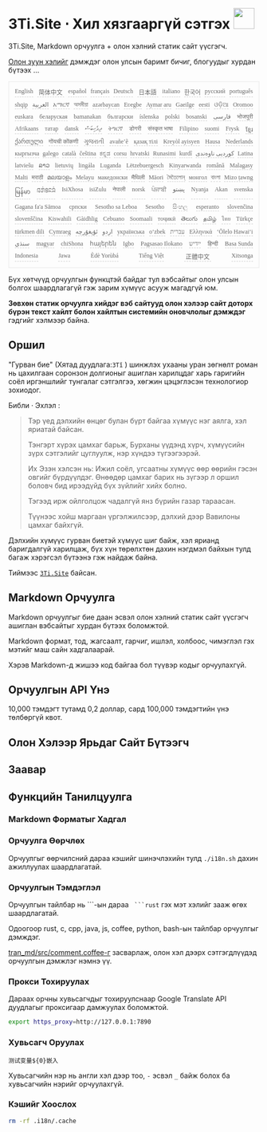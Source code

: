 <h1 style="justify-content:space-between">3Ti.Site ⋅ Хил хязгааргүй сэтгэх <img src="//i-01.eu.org/3Ti/logo.svg" style="user-select:none;margin-top:-1px;width:42px"></h1>

3Ti.Site, Markdown орчуулга + олон хэлний статик сайт үүсгэгч.

[Олон зуун хэлийг](https://github.com/i18n-site/node/blob/main/lang/src/index.js) дэмждэг олон улсын баримт бичиг, блогуудыг хурдан бүтээх ...

<pre class="langli" style="display:flex;flex-wrap:wrap;background:transparent;border:1px solid #eee;font-size:12px;box-shadow:0 0 3px inset #eee;padding:12px 5px 4px 12px;justify-content:space-between;"><style>pre.langli i{font-weight:300;font-family:s;margin-right:7px;margin-bottom:8px;font-style:normal;color:#666;border-bottom:1px dashed #ccc;}</style><i>English</i><i> 简体中文 </i><i>español</i><i>français</i><i>Deutsch</i><i> 日本語 </i><i>italiano</i><i>한국어</i><i>русский</i><i>português</i><i>shqip</i><i>‫العربية‬</i><i>አማርኛ</i><i>অসমীয়া</i><i>azərbaycan</i><i>Eʋegbe</i><i>Aymar aru</i><i>Gaeilge</i><i>eesti</i><i>ଓଡ଼ିଆ</i><i>Oromoo</i><i>euskara</i><i>беларуская</i><i>bamanakan</i><i>български</i><i>íslenska</i><i>polski</i><i>bosanski</i><i>‫فارسی‬</i><i>भोजपुरी</i><i>Afrikaans</i><i>татар</i><i>dansk</i><i>‫ދިވެހިބަސް‬</i><i>ትግርኛ</i><i>डोगरी</i><i>संस्कृत भाषा</i><i>Filipino</i><i>suomi</i><i>Frysk</i><i>ខ្មែរ</i><i>ქართული</i><i>गोंयची कोंकणी</i><i>ગુજરાતી</i><i>avañe’ẽ</i><i>қазақ тілі</i><i>Kreyòl ayisyen</i><i>Hausa</i><i>Nederlands</i><i>кыргызча</i><i>galego</i><i>català</i><i>čeština</i><i>ಕನ್ನಡ</i><i>corsu</i><i>hrvatski</i><i>Runasimi</i><i>kurdî</i><i>‫کوردیی ناوەندی‬</i><i>Latina</i><i>latviešu</i><i>ລາວ</i><i>lietuvių</i><i>lingála</i><i>Luganda</i><i>Lëtzebuergesch</i><i>Kinyarwanda</i><i>română</i><i>Malagasy</i><i>Malti</i><i>मराठी</i><i>മലയാളം</i><i>Melayu</i><i>македонски</i><i>मैथिली</i><i>Māori</i><i>মৈতৈলোন্</i><i>монгол</i><i>বাংলা</i><i>Mizo ṭawng</i><i>မြန်မာ</i><i>𞄀𞄄𞄰𞄩𞄍𞄜𞄰</i><i>IsiXhosa</i><i>isiZulu</i><i>नेपाली</i><i>norsk</i><i>ਪੰਜਾਬੀ</i><i>‫پښتو‬</i><i>Nyanja</i><i>Akan</i><i>svenska</i><i>Gagana fa'a Sāmoa</i><i>српски</i><i>Sesotho sa Leboa</i><i>Sesotho</i><i>සිංහල</i><i>esperanto</i><i>slovenčina</i><i>slovenščina</i><i>Kiswahili</i><i>Gàidhlig</i><i>Cebuano</i><i>Soomaali</i><i>тоҷикӣ</i><i>తెలుగు</i><i>தமிழ்</i><i>ไทย</i><i>Türkçe</i><i>türkmen dili</i><i>Cymraeg</i><i>‫ئۇيغۇرچە‬</i><i>‫اردو‬</i><i>українська</i><i>o‘zbek</i><i>‫עברית‬</i><i>Ελληνικά</i><i>ʻŌlelo Hawaiʻi</i><i>‫سنڌي‬</i><i>magyar</i><i>chiShona</i><i>հայերեն</i><i>Igbo</i><i>Pagsasao Ilokano</i><i>‫ייִדיש‬</i><i>हिन्दी</i><i>Basa Sunda</i><i>Indonesia</i><i>Jawa</i><i>Èdè Yorùbá</i><i>Tiếng Việt</i><i> 正體中文 </i><i>Xitsonga</i></pre>

Бүх хөтчүүд орчуулгын функцтэй байдаг тул вэбсайтыг олон улсын болгох шаардлагагүй гэж зарим хүмүүс асууж магадгүй юм.

**Зөвхөн статик орчуулга хийдэг вэб сайтууд олон хэлээр сайт доторх бүрэн текст хайлт болон хайлтын системийн оновчлолыг дэмждэг** гэдгийг хэлмээр байна.

## Оршил

&quot;Гурван бие&quot; (Хятад дуудлага:`3Tǐ` ) шинжлэх ухааны уран зөгнөлт роман нь цахилгаан соронзон долгионыг ашиглан харилцдаг харь гаригийн соёл иргэншлийг тунгалаг сэтгэлгээ, хөгжин цэцэглэсэн технологиор зохиодог.

Библи · Эхлэл :

> Тэр үед дэлхийн өнцөг булан бүрт байгаа хүмүүс нэг аялга, хэл яриатай байсан.
>
> Тэнгэрт хүрэх цамхаг барьж, Бурханы үүдэнд хүрч, хүмүүсийн зүрх сэтгэлийг цуглуулж, нэр хүндээ түгээгээрэй.
>
> Их Эзэн хэлсэн нь: Ижил соёл, угсаатны хүмүүс өөр өөрийн гэсэн овгийг бүрдүүлдэг. Өнөөдөр цамхаг барих нь зүгээр л оршил боловч бид ирээдүйд бүх зүйлийг хийх болно.
>
> Тэгээд ирж ойлголцож чадалгүй янз бүрийн газар тараасан.
>
> Түүнээс хойш маргаан үргэлжилсээр, дэлхий дээр Вавилоны цамхаг байхгүй.

Дэлхийн хүмүүс гурван биетэй хүмүүс шиг байж, хэл ярианд баригдалгүй харилцаж, бүх хүн төрөлхтөн дахин нэгдмэл байхын тулд багаж хэрэгсэл бүтээнэ гэж найдаж байна.

Тиймээс [`3Ti.Site`](//3Ti.Site) байсан.

## Markdown Орчуулга

Markdown орчуулгыг бие даан эсвэл олон хэлний статик сайт үүсгэгч ашиглан вэбсайтыг хурдан бүтээх боломжтой.

Markdown формат, тод, жагсаалт, гарчиг, ишлэл, холбоос, чимэглэл гэх мэтийг маш сайн хадгалаарай.

Хэрэв Markdown-д жишээ код байгаа бол түүвэр кодыг орчуулахгүй.

## Орчуулгын API Үнэ

10,000 тэмдэгт тутамд 0,2 доллар, сард 100,000 тэмдэгтийн үнэ төлбөргүй квот.

## Олон Хэлээр Ярьдаг Сайт Бүтээгч

## Заавар

## Функцийн Танилцуулга

### Markdown Форматыг Хадгал

### Орчуулга Өөрчлөх

Орчуулгыг өөрчилсний дараа кэшийг шинэчлэхийн тулд `./i18n.sh` дахин ажиллуулах шаардлагатай.

### Орчуулгын Тэмдэглэл

Орчуулгын тайлбар нь \```-ын дараа ` ```rust` гэх мэт хэлийг зааж өгөх шаардлагатай.

Одоогоор rust, c, cpp, java, js, coffee, python, bash-ын тайлбар орчуулгыг дэмждэг.

[tran_md/src/comment.coffee-г](https://github.com/i18n-site/node/blob/main/tran_md/src/comment.coffee) засварлаж, олон хэл дээрх сэтгэгдлүүдэд орчуулгын дэмжлэг нэмнэ үү.

### Прокси Тохируулах

Дараах орчны хувьсагчдыг тохируулснаар Google Translate API дуудлагыг проксигаар дамжуулах боломжтой.

```bash
export https_proxy=http://127.0.0.1:7890
```

### Хувьсагч Оруулах

```
测试变量${0}嵌入
```

Хувьсагчийн нэр нь англи хэл дээр тоо, `-` эсвэл `_` байж болох ба хувьсагчийн нэрийг орчуулахгүй.

### Кэшийг Хоослох

```bash
rm -rf .i18n/.cache
```
